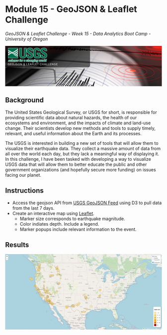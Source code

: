 # Module 15 - GeoJSON & Leaflet Challenge
*GeoJSON & Leaflet Challenge  - Week 15 - Data Analytics Boot Camp - University of Oregon*

![GeoJSON & Leaflet Challenge](images/project_banner.png)


## Background
The United States Geological Survey, or USGS for short, is responsible for providing scientific data about natural hazards, the health of our ecosystems and environment, and the impacts of climate and land-use change. Their scientists develop new methods and tools to supply timely, relevant, and useful information about the Earth and its processes.

The USGS is interested in building a new set of tools that will allow them to visualize their earthquake data. They collect a massive amount of data from all over the world each day, but they lack a meaningful way of displaying it. In this challenge, I have been tasked with developing a way to visualize USGS data that will allow them to better educate the public and other government organizations (and hopefully secure more funding) on issues facing our planet.

## Instructions

- Access the geojson API from [USGS GeoJSON Feed](http://earthquake.usgs.gov/earthquakes/feed/v1.0/geojson.php) using D3 to pull data from the last 7 days.
- Create an interactive map using [Leaflet](https://leafletjs.com/).
    - Marker size corresponds to earthquake magnitude.
    - Color indiates depth.  Include a legend.
    - Marker popups include relevant information to the event.

## Results

![Sample Output](images/sample_map.JPG)

